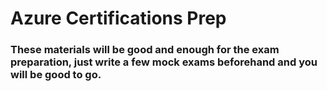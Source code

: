 # Azure Certifications Prep
### These materials will be good and enough for the exam preparation, just write a few mock exams beforehand and you will be good to go.
